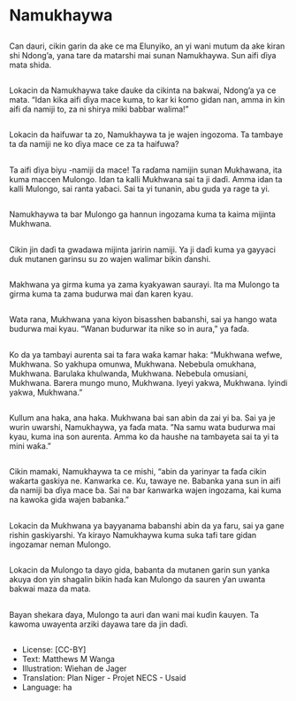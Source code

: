 # Namukhaywa

##
Can dauri, cikin garin da ake ce
ma Elunyiko, an yi wani mutum
da ake kiran shi Ndong’a, yana
tare da matarshi mai sunan
Namukhaywa. Sun aifi ɗiya
mata shida.

##
Lokacin da Namukhaywa take
ɗauke da cikinta na bakwai,
Ndong’a ya ce mata. “Idan kika
aifi ɗiya mace kuma, to kar ki
komo gidan nan, amma in kin
aifi ɗa namiji to, za ni shirya
miki babbar walima!”

##
Lokacin da haifuwar ta zo,
Namukhaywa ta je wajen
ingozoma. Ta tambaye ta ɗa
namiji ne ko ɗiya mace ce za ta
haifuwa?

##
Ta aifi ɗiya biyu -namiji da
mace! Ta raɗama namijin sunan
Mukhawana, ita kuma maccen
Mulongo. Idan ta kalli
Mukhwana sai ta ji daɗi. Amma
idan ta kalli Mulongo, sai ranta
yaɓaci. Sai ta yi tunanin, abu
guda ya rage ta yi.

##
Namukhaywa ta bar Mulongo
ga hannun ingozama kuma ta
kaima mijinta Mukhwana.

##
Cikin jin daɗi ta gwadawa
mijinta jaririn namiji. Ya ji daɗi
kuma ya gayyaci duk mutanen
garinsu su zo wajen walimar
bikin ɗanshi.

##
Makhwana ya girma kuma ya
zama kyakyawan saurayi. Ita
ma Mulongo ta girma kuma ta
zama budurwa mai ɗan karen
kyau.

##
Wata rana, Mukhwana yana
kiyon bisasshen babanshi, sai
ya hango wata budurwa mai
kyau.
“Wanan budurwar ita nike so in
aura,” ya faɗa.

##
Ko da ya tambayi aurenta sai ta
fara waƙa kamar haka:
“Mukhwana wefwe, Mukhwana.
So yakhupa omunwa,
Mukhwana. Nebebula
omukhana, Mukhwana.
Barulaka khulwanda,
Mukhwana. Nebebula omusiani,
Mukhwana. Barera mungo
muno, Mukhwana. Iyeyi yakwa,
Mukhwana. Iyindi yakwa,
Mukhwana.”

##
Kullum ana haka, ana haka.
Mukhwana bai san abin da zai
yi ba. Sai ya je wurin uwarshi,
Namukhaywa, ya faɗa mata.
”Na samu wata budurwa mai
kyau, kuma ina son aurenta.
Amma ko da haushe na
tambayeta sai ta yi ta mini
waƙa.”

##
Cikin mamaki, Namukhaywa ta
ce mishi, “abin da yarinyar ta
faɗa cikin waƙarta gaskiya ne.
Ƙanwarka ce. Ku, tawaye ne.
Babanka yana sun in aifi ɗa
namiji ba ɗiya mace ɓa. Sai na
bar ƙanwarka wajen ingozama,
kai kuma na kawoka gida wajen
babanka.”

##
Lokacin da Mukhwana ya
bayyanama babanshi abin da
ya faru, sai ya gane rishin
gaskiyarshi. Ya kirayo
Namukhaywa kuma suka tafi
tare gidan ingozamar neman
Mulongo.

##
Lokacin da Mulongo ta dayo
gida, babanta da mutanen garin
sun yanka akuya don yin
shagalin bikin haɗa kan
Mulongo da sauren ƴan uwanta
bakwai maza da mata.

##
Bayan shekara ɗaya, Mulongo
ta auri ɗan wani mai kuɗin
ƙauyen. Ta kawoma uwayenta
arziki dayawa tare da jin daɗi.

##
* License: [CC-BY]
* Text: Matthews M Wanga
* Illustration: Wiehan de Jager
* Translation: Plan Niger - Projet NECS - Usaid
* Language: ha
